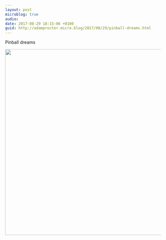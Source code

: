 ```yaml
---
layout: post
microblog: true
audio: 
date: 2017-08-29 18:15:06 +0100
guid: http://adamprocter.micro.blog/2017/08/29/pinball-dreams.html
---
```

Pinball dreams

<img src="http://discursive.adamprocter.co.uk/uploads/2017/b84aac452c.jpg" width="600" height="600" />
